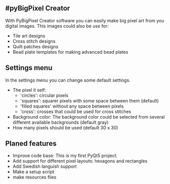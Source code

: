 #pyBigPixel Creator
---
With PyBigPixel Creator software you can easily make big pixel art from you digital images. This images could also be use for:

* Tile art designs
* Cross stitch designs
* Quilt patches designs
* Bead plate templates for making advanced bead plates


## Settings menu
In the settings menu you can change some default settings.

* The pixel it self:
    * 'circles': circular pixels
    * 'squares': squarer pixels with some space between them (default)
    * 'filled squares' without any space between pixels
    * 'cross': crosses that could be used for cross stitches
* Background color: The background color could be selected from several different available backgrounds (default gray)
* How many pixels should be used (default 30 x 30)

## Planed features

* Improve code base: This is my first PyQt5 project.
* Add support for different pixel layouts: hexagons and rectangles
* Add Swedish languish support
* Make a setup script
* make resources files